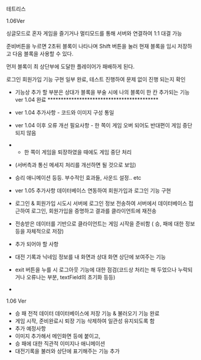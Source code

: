 테트리스

1.06Ver

싱글모드로 혼자 게임을 즐기거나 
멀티모드를 통해 서버와 연결하여 1:1 대결 가능

준비버튼을 누르면 2초뒤 블록이 나타나며 Shift 버튼을 눌러 현재 블록을 임시 저장하고 다음 블록을 사용할 수 있다.

먼저 블록이 최 상단부에 도달한 플레이어가 패배하게 된다.




로그인 회원가입 기능 구현 일부 완료, 테스트 진행하여 문제 없이 진행 되는지 확인 

 * 기능상 추가 할 부분은 상대가 블록을 부술 시에 나의 블록이 한 칸 추가되는 기능 ver 1.04 완료 ******************************************
 * ver 1.04 추가사항 - 코드와 이미지 구성 통일 
 * ver 1.04 이후 오류 개선 필요사항 - 한 쪽이 게임 오버 되어도 반대편이 게임 중단되지 않음
 * + 한 쪽이 게임을 퇴장하였을 때에도 게임 중단 처리 
 * (서버측과 통신 메세지 처리를 개선하면 될 것으로 보임) 
 * 승리 애니메이션 등등. 부수적인 효과들, 사운드 설정.. etc

* ver 1.05 추가사항 데이터베이스 연동하여 회원가입과 로그인 기능 구현
* 로그인 & 회원가입 시도시 서버에 로그인 정보 전송하여 서버에서 데이터베이스 접근하여 로그인, 회원가입을 증명하고 결과를 클라이언트에 재전송
* 전송받은 데이터를 기반으로 클라이언트는 게임 시작을 준비함 ( 승, 패에 대한 정보 등을 자체적으로 저장)
* 추가 되어야 할 사항 
* 대전 기록과 닉네임 정보를 내 화면과 상대 화면 상단에 보여주는 기능 
* exit 버튼을 누를 시 로그아웃 기능에 대한 점검(코드상 처리는 해 두었으나 누락되거나 오류나는 부분, textField의 초기화 등등) 
* 


1.06 Ver
* 승 패 전적 데이터 데이터베이스에 저장 기능 & 불러오기 기능 완료 
* 게임 시작, 준비완료시 퇴장 기능 삭제하여 일관성 유지되도록 함 
* 추가 예정사항
* 이미지 추가해서 메인화면 등에 붙이고,
* 승 패에 대한 직관적 이미지나 애니메이션 
* 대전기록을 불러와 상단에 표기해주는 기능 추가   



